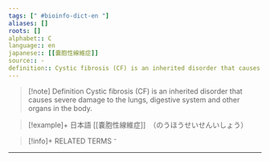 ```yaml
---
tags: [" #bioinfo-dict-en "]
aliases: []
roots: []
alphabet:: C
language:: en
japanese:: [[嚢胞性線維症]]
source:: -
definition:: Cystic fibrosis (CF) is an inherited disorder that causes severe damage to the lungs, digestive system and other organs in the body.
---
```

>[!note] Definition
>Cystic fibrosis (CF) is an inherited disorder that causes severe damage to the lungs, digestive system and other organs in the body.

>[!example]+ 日本語
> [[嚢胞性線維症]]　（のうほうせいせんいしょう） 

>[!info]+ RELATED TERMS
> ⁻

_____
